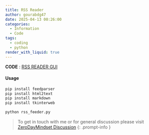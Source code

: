 ```yaml
---
title: RSS Reader
author: gourabdg47
date: 2025-04-13 00:26:00
categories:
  - Information
  - Code
tags:
  - coding
  - python
render_with_liquid: true
---
```



  **CODE** : [RSS READER GUI](https://raw.githubusercontent.com/gourabdg47/gourabdg47.github.io/refs/heads/main/assets/code/rss_reader.py)

#### Usage

```python
pip install feedparser 
pip install html2text 
pip install markdown 
pip install tkinterweb 

python rss_feeder.py

```



> To get in touch with me or for general discussion please visit [ZeroDayMindset Discussion](https://github.com/orgs/X3N0-G0D/discussions/1) 
{: .prompt-info }
